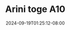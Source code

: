 --- 
title: "Arini toge A10"
description: "download  video bokep Arini toge A10 durasi panjang   new"
date: 2024-09-19T01:25:12-08:00
file_code: "3ttdiw4j7r2r"
draft: false
cover: "m1e7p5gyc8vld4l6.jpg"
tags: ["Arini", "toge", "bokep-indo", "bokep-viral", "bokep-ig"]
length: 47
fld_id: "1482927"
foldername: "Arini toge"
categories: ["Arini toge"]
views: 0
---